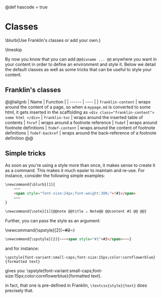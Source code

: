 <!--
reviewed: 22/12/19
-->

@def hascode = true

# Classes

\blurb{Use Franklin's classes or add your own.}

\lineskip

By now you know that you can add `@@divname ... @@` anywhere you want in your content in order to define an environment and style it.
Below we detail the default classes as well as some tricks that can be useful to style  your content.

## Franklin's classes

@@lalignb
| Name | Function |
| ------ | ---- |
| `franklin-content` | wraps around the content of a page, so when a `mypage.md` is converted to some html, it gets inserted in the scaffolding as `<div class="franklin-content"> some html </div>`
| `franklin-toc` | wraps around the inserted table of contents
| `fnref` | wraps around a footnote reference
| `fndef` | wraps around footnote definitions
| `fndef-content` | wraps around the content of footnote definitions
| `fndef-backref` | wraps around the back-reference of a footnote definition
@@

## Simple tricks

As soon as you're using a style more than once, it makes sense to create it as a command.
This makes it much easier to maintain and re-use.
For instance, consider the following simple examples:

```html
\newcommand{\blurb}[1]{
    ~~~
    <span style="font-size:24px;font-weight:300;">!#1</span>
    ~~~
}
```

```html
\newcommand{\note}[1]{@@note @@title ⚠ Note@@ @@content #1 @@ @@}
```

Further, you can pass the style as an argument:

\newcommand{\spstyle}[2]{~~~<span style="#1">#2</span>~~~}

```html
\newcommand{\spstyle}[2]{~~~<span style="#1">#2</span>~~~}
```

and for instance:

```plaintext
\spstyle{font-variant:small-caps;font-size:15px;color:cornflowerblue}{formatted text}
```

gives you: \spstyle{font-variant:small-caps;font-size:15px;color:cornflowerblue}{formatted text}.

in fact, that one is pre-defined in Franklin, `\textcss{style}{text}` does precisely that.
